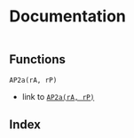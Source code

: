 # Documentation

```@contents
```

## Functions

```@docs
AP2a(rA, rP)
```

- link to [`AP2a(rA, rP)`](@ref)


## Index
```@index
```
